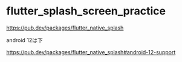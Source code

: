 # flutter_splash_screen_practice

https://pub.dev/packages/flutter_native_splash

android 12は下

https://pub.dev/packages/flutter_native_splash#android-12-support
